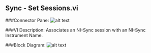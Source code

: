 ## **Sync - Set Sessions.vi**
###Connector Pane:
![alt text](/Instrument%20Control/Sync/Pin%20Map/Sync%20-%20Set%20Sessions.vic.png "Sync - Set Sessions.vi connector pane")

###VI Description:
Associates an NI-Sync session with an NI-Sync Instrument Name.

###Block Diagram:
![alt text](/Instrument%20Control/Sync/Pin%20Map/Sync%20-%20Set%20Sessions.vid.png "Sync - Set Sessions.vi block diagram")

